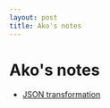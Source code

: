 ```yaml
---
layout: post
title: Ako's notes
---
```


# Ako's notes

* [JSON transformation](2023-08-25-json-transformations.md)